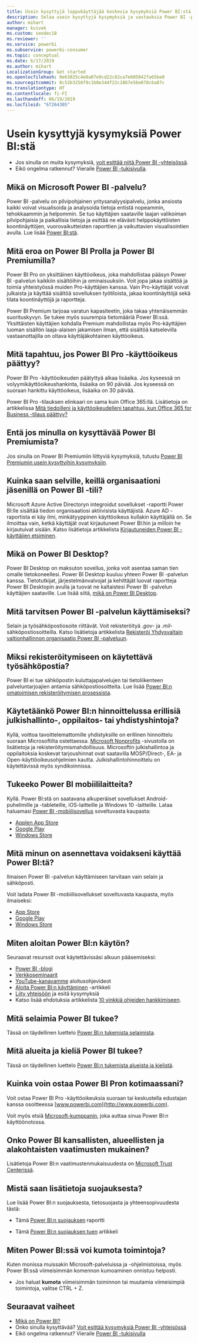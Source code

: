 ```yaml
---
title: Usein kysyttyjä loppukäyttäjää koskevia kysymyksiä Power BI:stä
description: Selaa usein kysyttyjä kysymyksiä ja vastauksia Power BI -palvelusta ja Power BI -mobiilisovelluksista.
author: mihart
manager: kvivek
ms.custom: seodec18
ms.reviewer: ''
ms.service: powerbi
ms.subservice: powerbi-consumer
ms.topic: conceptual
ms.date: 6/17/2019
ms.author: mihart
LocalizationGroup: Get started
ms.openlocfilehash: 0e63025c4e8a07e9cd22c82ca7e605042fa65be0
ms.sourcegitcommit: 8c52b3256f9c1b8e344f22c1867e56e078c6a87c
ms.translationtype: HT
ms.contentlocale: fi-FI
ms.lasthandoff: 06/19/2019
ms.locfileid: "67264305"
---
```

# <a name="frequently-asked-questions-about-power-bi"></a>Usein kysyttyjä kysymyksiä Power BI:stä

* Jos sinulla on muita kysymyksiä, [voit esittää niitä Power BI -yhteisössä](http://community.powerbi.com/).
* Eikö ongelma ratkennut? Vieraile [Power BI -tukisivulla](https://powerbi.microsoft.com/support/).

## <a name="what-is-the-microsoft-power-bi-service"></a>Mikä on Microsoft Power BI -palvelu?

Power BI -palvelu on pilvipohjainen yritysanalyysipalvelu, jonka ansiosta kaikki voivat visualisoida ja analysoida tietoja entistä nopeammin, tehokkaammin ja helpommin. Se tuo käyttäjien saataville laajan valikoiman pilvipohjaisia ja paikallisia tietoja ja esittää ne elävästi helppokäyttöisten koontinäyttöjen, vuorovaikutteisten raporttien ja vaikuttavien visualisointien avulla. Lue lisää [Power BI:stä](../power-bi-overview.md).

## <a name="whats-the-difference-between-power-bi-pro-and-power-bi-premium"></a>Mitä eroa on Power BI Prolla ja Power BI Premiumilla?

Power BI Pro on yksittäinen käyttöoikeus, joka mahdollistaa pääsyn Power BI -palvelun kaikkiin sisältöihin ja ominaisuuksiin. Voit jopa jakaa sisältöä ja toimia yhteistyössä muiden Pro-käyttäjien kanssa. Vain Pro-käyttäjät voivat julkaista ja käyttää sisältöä sovelluksen työtiloista, jakaa koontinäyttöjä sekä tilata koontinäyttöjä ja raportteja.

Power BI Premium tarjoaa varatun kapasiteetin, joka takaa yhtenäisemmän suorituskyvyn. Se tukee myös suurempia tietomääriä Power BI:ssä. Yksittäisten käyttäjien kohdalla Premium mahdollistaa myös Pro-käyttäjien luoman sisällön laaja-alaisen jakamisen ilman, että sisältöä katselevilla vastaanottajilla on oltava käyttäjäkohtainen käyttöoikeus.

## <a name="what-happens-if-my-power-bi-pro-license-expires"></a>Mitä tapahtuu, jos Power BI Pro -käyttöoikeus päättyy?

Power BI Pro -käyttöoikeuden päätyttyä alkaa lisäaika. Jos kyseessä on volyymikäyttöoikeushankinta, lisäaika on 90 päivää. Jos kyseessä on suoraan hankittu käyttöoikeus, lisäaika on 30 päivää.

Power BI Pro -tilauksen elinkaari on sama kuin Office 365:llä. Lisätietoja on artikkelissa [Mitä tiedoilleni ja käyttöoikeudelleni tapahtuu, kun Office 365 for Business -tilaus päättyy?](https://support.office.com/article/What-happens-to-my-data-and-access-when-my-Office-365-for-business-subscription-ends-4436582f-211a-45ec-b72e-33647f97d8a3)

## <a name="what-if-i-have-questions-about-power-bi-premium"></a>Entä jos minulla on kysyttävää Power BI Premiumista?

Jos sinulla on Power BI Premiumiin liittyviä kysymyksiä, tutustu [Power BI Premiumin usein kysyttyihin kysymyksiin](../service-premium-faq.md).

## <a name="how-do-i-find-out-who-in-my-organization-has-a-power-bi-account"></a>Kuinka saan selville, keillä organisaationi jäsenillä on Power BI -tili?

Microsoft Azure Active Directoryn integroidut sovellukset -raportti Power BI:lle sisältää tiedon organisaatiosi aktiivisista käyttäjistä. Azure AD -raportista ei käy ilmi, minkätyyppinen käyttöoikeus kullakin käyttäjällä on. Se ilmoittaa vain, ketkä käyttäjät ovat kirjautuneet Power BI:hin ja milloin he kirjautuivat sisään. Katso lisätietoja artikkelista [Kirjautuneiden Power BI -käyttäjien etsiminen](../service-admin-access-usage.md).

## <a name="what-is-power-bi-desktop"></a>Mikä on Power BI Desktop?

Power BI Desktop on maksuton sovellus, jonka voit asentaa saman tien omalle tietokoneellesi. Power BI Desktop kuuluu yhteen Power BI -palvelun kanssa.  Tietotutkijat, järjestelmänvalvojat ja kehittäjät luovat raportteja Power BI Desktopin avulla ja tuovat ne kaltaistesi Power BI -palvelun käyttäjien saataville. Lue lisää siitä, [mikä on Power BI Desktop](../desktop-what-is-desktop.md).

## <a name="what-do-i-need-to-use-the-power-bi-service"></a>Mitä tarvitsen Power BI -palvelun käyttämiseksi?

Selain ja työsähköpostiosoite riittävät. Voit rekisteröityä *.gov*- ja *.mil*-sähköpostiosoitteilla. Katso lisätietoja artikkelista [Rekisteröi Yhdysvaltain valtionhallinnon organisaatio Power BI -palveluun](../service-govus-signup.md).

## <a name="why-do-i-have-to-sign-up-with-my-work-email"></a>Miksi rekisteröitymiseen on käytettävä työsähköpostia?

Power BI ei tue sähköpostin kuluttajapalvelujen tai tietoliikenteen palveluntarjoajien antamia sähköpostiosoitteita. Lue lisää [Power BI:n omatoimisen rekisteröitymisen prosessista](../service-self-service-signup-for-power-bi.md).

## <a name="is-government-academic-and-nonprofit-pricing-available-for-power-bi"></a>Käytetäänkö Power BI:n hinnoittelussa erillisiä julkishallinto-, oppilaitos- tai yhdistyshintoja?

Kyllä, voittoa tavoittelemattomille yhdistyksille on erillinen hinnoittelu suoraan Microsoftilta ostettaessa. [Microsoft Nonprofits](https://www.microsoft.com/nonprofits/power-bi) -sivustolla on lisätietoja ja rekisteröitymismahdollisuus. Microsoftin julkishallintoa ja oppilaitoksia koskevat tarjoushinnat ovat saatavilla MOSP/Direct-, EA- ja Open-käyttöoikeusohjelmien kautta. Julkishallintohinnoittelu on käytettävissä myös syndikoinnissa.

## <a name="does-power-bi-support-mobile-devices"></a>Tukeeko Power BI mobiililaitteita?

Kyllä. Power BI:stä on saatavana alkuperäiset sovellukset Android-puhelimille ja -tableteille, iOS-laitteille ja Windows 10 -laitteille. Lataa haluamasi [Power BI -mobiilisovellus](https://powerbi.microsoft.com/mobile) soveltuvasta kaupasta:  

* [Applen App Store](http://go.microsoft.com/fwlink/?LinkId=526218)
* [Google Play](http://go.microsoft.com/fwlink/?LinkID=544867&clcid=0x409)
* [Windows Store](http://go.microsoft.com/fwlink/?LinkId=526478)

## <a name="what-do-i-need-to-install-to-use-power-bi"></a>Mitä minun on asennettava voidakseni käyttää Power BI:tä?

Ilmaisen Power BI -palvelun käyttämiseen tarvitaan vain selain ja sähköposti.

Voit ladata Power BI -mobiilisovellukset soveltuvasta kaupasta, myös ilmaiseksi:

* [App Store](http://go.microsoft.com/fwlink/?LinkId=526218)
* [Google Play](http://go.microsoft.com/fwlink/?LinkID=544867&clcid=0x409)
* [Windows Store](http://go.microsoft.com/fwlink/?LinkId=526478)

## <a name="where-do-i-get-started-with-power-bi"></a>Miten aloitan Power BI:n käytön?

Seuraavat resurssit ovat käytettävissäsi alkuun pääsemiseksi:

* [Power BI -blogi](http://blogs.msdn.com/b/powerbi/)
* [Verkkoseminaarit](../webinars.md)
* [YouTube-kanavamme](https://www.youtube.com/user/mspowerbi) aloitusohjevideot
* [Aloita Power BI:n käyttäminen](../service-get-started.md) -artikkeli
* [Liity yhteisöön](https://community.powerbi.com/) ja esitä kysymyksiä
* Katso lisää ehdotuksia artikkelista [10 vinkkiä ohjeiden hankkimiseen](../service-tips-for-finding-help.md).

## <a name="what-browsers-does-power-bi-support"></a>Mitä selaimia Power BI tukee?

Tässä on täydellinen luettelo [Power BI:n tukemista selaimista](../service-browser-support.md).

## <a name="what-regions-and-languages-does-power-bi-support"></a>Mitä alueita ja kieliä Power BI tukee?

Tässä on täydellinen luettelo [Power BI:n tukemista alueista ja kielistä](../supported-languages-countries-regions.md).

## <a name="how-can-i-buy-power-bi-pro-in-my-country"></a>Kuinka voin ostaa Power BI Pron kotimaassani?

Voit ostaa Power BI Pro -käyttöoikeuksia suoraan tai keskustella edustajan kanssa osoitteessa [www.powerbi.com](http://www.powerbi.com).

Voit myös etsiä [Microsoft-kumppanin](https://partner.microsoft.com/), joka auttaa sinua Power BI:n käyttöönotossa.

## <a name="does-power-bi-meet-national-regional-and-industry-specific-compliance-requirements"></a>Onko Power BI kansallisten, alueellisten ja alakohtaisten vaatimusten mukainen?

Lisätietoja Power BI:n vaatimustenmukaisuudesta on [Microsoft Trust Centerissä](http://go.microsoft.com/fwlink/?LinkId=785324).

## <a name="where-can-i-learn-more-about-security"></a>Mistä saan lisätietoja suojauksesta?

Lue lisää Power BI:n suojauksesta, tietosuojasta ja yhteensopivuudesta tästä:

* Tämä [Power BI:n suojauksen](http://go.microsoft.com/fwlink/?LinkId=829185) raportti

* Tämä [Power BI:n suojauksen tuen](../service-admin-power-bi-security.md) artikkeli

## <a name="how-do-i-undo-in-power-bi"></a>Miten Power BI:ssä voi kumota toimintoja?

Kuten monissa muissakin Microsoft-palveluissa ja -ohjelmistoissa, myös Power BI:ssä viimeisimmän komennon kumoaminen onnistuu helposti.

* Jos haluat **kumota** viimeisimmän toiminnon tai muutamia viimeisimpiä toimintoja, valitse CTRL + Z.

## <a name="next-steps"></a>Seuraavat vaiheet

* [Mikä on Power BI?](../power-bi-overview.md)
* Onko sinulla kysyttävää? [Voit esittää kysymyksiä Power BI -yhteisössä](http://community.powerbi.com/)
* Eikö ongelma ratkennut? Vieraile [Power BI -tukisivulla](https://powerbi.microsoft.com/support/)